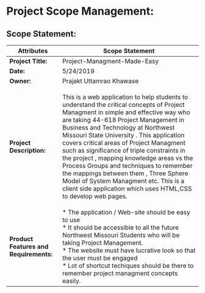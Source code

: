 # Project Scope Management:

## Scope Statement:

 Attributes|Scope Statement
 ---|---|
**Project Title:** | Project-Managment-Made-Easy
**Date:** | 5/24/2019
**Owner:**| Prajakt Uttamrao Khawase
**Project Description:** | <p>This is a web application to help students to understand the critical concepts of Project Managment in simple and effective way who are taking 44-618 Project Management in Business and Technology at Northwest Missouri State University . This application covers critical areas of Project Managment such as significance of triple constraints in the project , mapping knowledge areas vs the Process Groups and techniques to remember the mappings between them , Three Sphere Model of System Managment etc. This is a client side application which uses HTML,CSS to develop web pages. </p>
**Product Features and Requirements:**| * The application / Web-site should be easy to use <br> * It should be accessible to all the future Northwest Missouri Students who will be taking Project Management. <br> * The website must have lucrative look so that the user must be engaged <br> * Lot of shortcut techiques should be there to remember project managment concepts easily.
